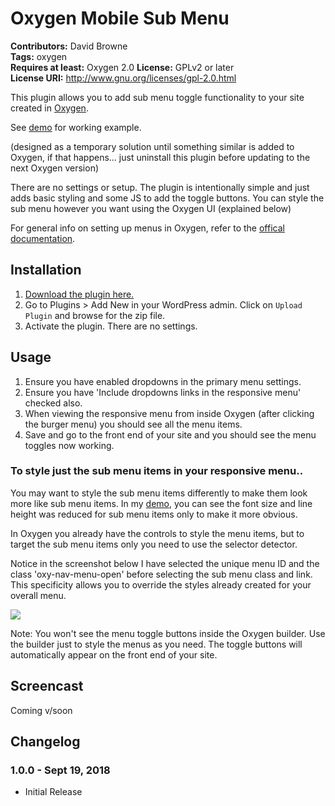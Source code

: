 # Oxygen Mobile Sub Menu #
**Contributors:** David Browne  
**Tags:** oxygen  
**Requires at least:** Oxygen 2.0
**License:** GPLv2 or later  
**License URI:** http://www.gnu.org/licenses/gpl-2.0.html

This plugin allows you to add sub menu toggle functionality to your site created in [Oxygen](http://oxygenbuilder.com/).

See [demo](https://demo.wplit.com/oxygen-mobile-menu/) for working example.

(designed as a temporary solution until something similar is added to Oxygen, if that happens... just uninstall this plugin before updating to the next Oxygen version)

There are no settings or setup. The plugin is intentionally simple and just adds basic styling and some JS to add the toggle buttons. You can style the sub menu however you want using the Oxygen UI (explained below)

For general info on setting up menus in Oxygen, refer to the [offical documentation](https://oxygenbuilder.com/documentation/builder-elements/menu/).
 

## Installation ##

1. [Download the plugin here.](https://github.com/wplit/Oxygen-Mobile-Sub-Menu/archive/master.zip)
2. Go to Plugins > Add New in your WordPress admin. Click on `Upload Plugin` and browse for the zip file.
3. Activate the plugin. There are no settings.

## Usage ##

1. Ensure you have enabled dropdowns in the primary menu settings.
2. Ensure you have 'Include dropdowns links in the responsive menu' checked also.
3. When viewing the responsive menu from inside Oxygen (after clicking the burger menu) you should see all the menu items.
4. Save and go to the front end of your site and you should see the menu toggles now working.

### To style just the sub menu items in your responsive menu..

You may want to style the sub menu items differently to make them look more like sub menu items. In my [demo](https://demo.wplit.com/oxygen-mobile-menu/), you can see the font size and line height was reduced for sub menu items only to make it more obvious. 

In Oxygen you already have the controls to style the menu items, but to target the sub menu items only you need to use the selector detector. 

Notice in the screenshot below I have selected the unique menu ID and the class 'oxy-nav-menu-open' before selecting the sub menu class and link. This specificity allows you to override the styles already created for your overall menu. 

<img src="https://user-images.githubusercontent.com/43051571/45732439-a69b3e00-bc1f-11e8-9365-0271712f6fe8.jpg">

Note: You won't see the menu toggle buttons inside the Oxygen builder. Use the builder just to style the menus as you need. The toggle buttons will automatically appear on the front end of your site.

## Screencast ##

Coming v/soon

## Changelog ##

### 1.0.0 - Sept 19, 2018 ###
* Initial Release

